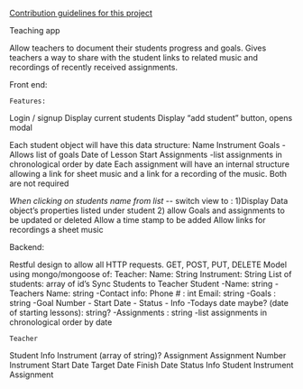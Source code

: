 [Contribution guidelines for this project](teacher-app-view.png)

Teaching app

Allow teachers to document their students progress and goals. Gives teachers a way to share with the student links to related music and recordings of recently received assignments. 

Front end:

	Features:
Login / signup
Display current students
Display “add student” button, opens modal

Each student object will have this data structure: 
Name
Instrument
Goals
-Allows list of goals
Date of Lesson Start
Assignments
-list assignments in chronological order by date
Each assignment will have an internal structure allowing a link for sheet music and a link for a recording of the music. Both are not required

*When clicking on students  name from list* -- switch view to :
	1)Display Data object’s properties listed under student
	2) allow Goals and assignments to be updated or deleted
		Allow a time stamp to be added
		Allow links for recordings a sheet music
















Backend:

Restful design to allow all HTTP requests. GET, POST, PUT, DELETE
Model using mongo/mongoose of: 
Teacher: 
	Name: String
	Instrument: String
	List of students: array of id’s
	Sync Students to Teacher
Student
-Name: string
-Teachers Name: string
-Contact info: Phone # : int
		Email: string
-Goals : string
	-Goal Number
	- Start Date
	- Status
	- Info
-Todays date maybe? (date of starting lessons): string?
-Assignments : string
-list assignments in chronological order by date

	Teacher
Student
Info
Instrument (array of string)?
Assignment
Assignment Number
Instrument
Start Date
Target Date
Finish Date
Status
Info
Student
Instrument
Assignment
